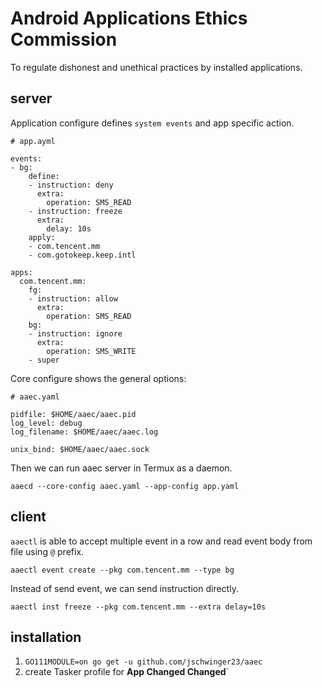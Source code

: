 # Android Applications Ethics Commission

To regulate dishonest and unethical practices by installed applications.

## server

Application configure defines `system events` and app specific action.

```
# app.ayml

events:
- bg:
    define:
    - instruction: deny
      extra:
        operation: SMS_READ
    - instruction: freeze
      extra:
        delay: 10s
    apply:
    - com.tencent.mm
    - com.gotokeep.keep.intl

apps:
  com.tencent.mm:
    fg:
    - instruction: allow
      extra:
        operation: SMS_READ
    bg:
    - instruction: ignore
      extra:
        operation: SMS_WRITE
    - super
```

Core configure shows the general options:

```
# aaec.yaml

pidfile: $HOME/aaec/aaec.pid
log_level: debug
log_filename: $HOME/aaec/aaec.log

unix_bind: $HOME/aaec/aaec.sock
```

Then we can run aaec server in Termux as a daemon.

```
aaecd --core-config aaec.yaml --app-config app.yaml
```

## client

`aaectl` is able to accept multiple event in a row and read event body from file using `@` prefix.

```
aaectl event create --pkg com.tencent.mm --type bg
```

Instead of send event, we can send instruction directly.

```
aaectl inst freeze --pkg com.tencent.mm --extra delay=10s
```

## installation

1. `GO111MODULE=on go get -u github.com/jschwinger23/aaec`
2. create Tasker profile for __App Changed Changed__`
